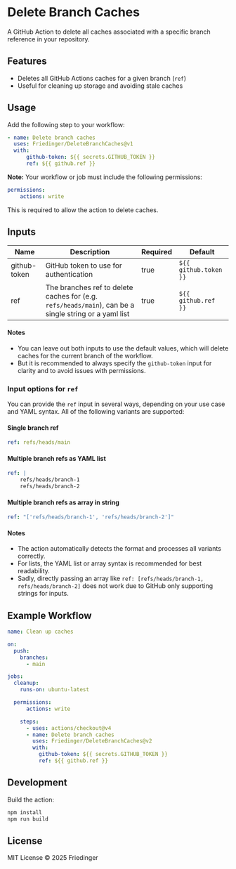 # Delete Branch Caches

A GitHub Action to delete all caches associated with a specific branch reference in your repository.

## Features

-   Deletes all GitHub Actions caches for a given branch (`ref`)
-   Useful for cleaning up storage and avoiding stale caches

## Usage

Add the following step to your workflow:

```yaml
- name: Delete branch caches
  uses: Friedinger/DeleteBranchCaches@v1
  with:
      github-token: ${{ secrets.GITHUB_TOKEN }}
      ref: ${{ github.ref }}
```

**Note:** Your workflow or job must include the following permissions:

```yaml
permissions:
    actions: write
```

This is required to allow the action to delete caches.

## Inputs

| Name         | Description                                                                                           | Required | Default               |
| ------------ | ----------------------------------------------------------------------------------------------------- | -------- | --------------------- |
| github-token | GitHub token to use for authentication                                                                | true     | `${{ github.token }}` |
| ref          | The branches ref to delete caches for (e.g. `refs/heads/main`), can be a single string or a yaml list | true     | `${{ github.ref }}`   |

#### Notes

-   You can leave out both inputs to use the default values, which will delete caches for the current branch of the workflow.
-   But it is recommended to always specify the `github-token` input for clarity and to avoid issues with permissions.

### Input options for `ref`

You can provide the `ref` input in several ways, depending on your use case and YAML syntax. All of the following variants are supported:

#### Single branch ref

```yaml
ref: refs/heads/main
```

#### Multiple branch refs as YAML list

```yaml
ref: |
    refs/heads/branch-1
    refs/heads/branch-2
```

#### Multiple branch refs as array in string

```yaml
ref: "['refs/heads/branch-1', 'refs/heads/branch-2']"
```

#### Notes

-   The action automatically detects the format and processes all variants correctly.
-   For lists, the YAML list or array syntax is recommended for best readability.
-   Sadly, directly passing an array like `ref: [refs/heads/branch-1, refs/heads/branch-2]` does not work due to GitHub only supporting strings for inputs.

## Example Workflow

```yaml
name: Clean up caches

on:
  push:
    branches:
      - main

jobs:
  cleanup:
    runs-on: ubuntu-latest

  permissions:
      actions: write

    steps:
      - uses: actions/checkout@v4
      - name: Delete branch caches
        uses: Friedinger/DeleteBranchCaches@v2
        with:
          github-token: ${{ secrets.GITHUB_TOKEN }}
          ref: ${{ github.ref }}
```

## Development

Build the action:

```sh
npm install
npm run build
```

## License

MIT License © 2025 Friedinger
